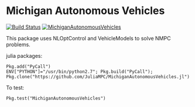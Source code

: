 # Michigan Autonomous Vehicles

[![Build Status](https://travis-ci.org/JuliaMPC/MichiganAutonomousVehicles.jl.svg?branch=master)](https://travis-ci.org/JuliaMPC/MichiganAutonomousVehicles.jl)
[![MichiganAutonomousVehicles](http://pkg.julialang.org/badges/MichiganAutonomousVehicles_0.6.svg)](http://pkg.julialang.org/detail/MichiganAutonomousVehicles)

This package uses NLOptControl and VehicleModels to solve NMPC problems.

julia packages:
```
Pkg.add("PyCall")
ENV["PYTHON"]="/usr/bin/python2.7"; Pkg.build("PyCall");
Pkg.clone("https://github.com/JuliaMPC/MichiganAutonomousVehicles.jl")

```

To test:
```
Pkg.test("MichiganAutonomousVehicles")
```
